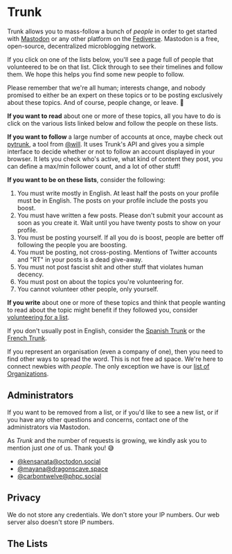 # Trunk

Trunk allows you to mass-follow a bunch of *people* in order to get
started with [Mastodon](https://joinmastodon.org/) or any other
platform on the [Fediverse](https://en.wikipedia.org/wiki/Fediverse).
Mastodon is a free, open-source, decentralized microblogging network.

If you click on one of the lists below, you'll see a page full of people that volunteered to be on that list. Click through to see their timelines and follow them. We hope this helps you find some new people to follow.

Please remember that we're all human; interests change, and nobody promised to either be an expert on these topics or to be posting exclusively about these topics. And of course, people change, or leave. 🙂

**If you want to read** about one or more of these topics, all you
have to do is click on the various lists linked below and follow the
people on these lists.

**If you want to follow** a large number of accounts at once, maybe check out [pytrunk](https://github.com/lots-of-things/pytrunk), a tool from [@will](https://fosstodon.org/@bonkerfield). It uses Trunk's API and gives you a simple interface to decide whether or not to follow an account displayed in your browser. It lets you check who's active, what kind of content they post, you can define a max/min follower count, and a lot of other stuff!

**If you want to be on these lists**, consider the following:

1. You must write mostly in English. At least half the posts on your profile must be in English. The posts on your profile include the posts you boost.
2. You must have written a few posts. Please don't submit your account as soon as you create it. Wait until you have twenty posts to show on your profile.
3. You must be posting yourself. If all you do is boost, people are better off following the people you are boosting.
4. You must be posting, not cross-posting. Mentions of Twitter accounts and "RT" in your posts is a dead give-away.
5. You must not post fascist shit and other stuff that violates human decency.
6. You must post on about the topics you're volunteering for.
7. You cannot volunteer other people, only yourself.

**If you write** about one or more of these topics and think that
people wanting to read about the topic might benefit if they followed
you, consider [volunteering for a list](/trunk/request).

If you don't usually post in English, consider the [Spanish Trunk](https://trunkesp.chilemasto.casa/) or the [French Trunk](https://trunk.whidou.fr/).

If you represent an organisation (even a company of one), then you need to find other ways to spread the word. This is not free ad space. We're here to connect newbies with *people*. The only exception we have is our [list of Organizations](https://communitywiki.org/trunk/grab/Organisations).

## Administrators

If you want to be removed from a list, or if you'd like to see a new
list, or if you have any other questions and concerns, contact one of
the administrators via Mastodon.

As *Trunk* and the number of requests is growing, we kindly
ask you to mention just *one* of us. Thank you! 😅

- [@kensanata@octodon.social](https://octodon.social/@kensanata)
- [@mayana@dragonscave.space](https://dragonscave.space/@mayana)
- [@carbontwelve@phpc.social](https://phpc.social/@carbontwelve)

## Privacy

We do not store any credentials. We don't store your IP numbers.
Our web server also doesn't store IP numbers.

## The Lists
